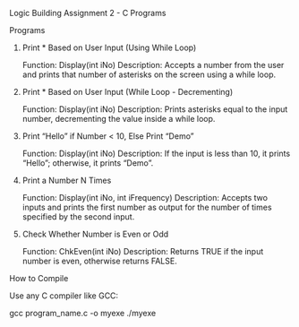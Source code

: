 Logic Building Assignment 2 - C Programs

Programs

1. Print \* Based on User Input (Using While Loop)

   Function: Display(int iNo)
   Description: Accepts a number from the user and prints that number of asterisks on the screen using a while loop.

2. Print \* Based on User Input (While Loop - Decrementing)

   Function: Display(int iNo)
   Description: Prints asterisks equal to the input number, decrementing the value inside a while loop.

3. Print “Hello” if Number < 10, Else Print “Demo”

   Function: Display(int iNo)
   Description: If the input is less than 10, it prints “Hello”; otherwise, it prints “Demo”.

4. Print a Number N Times

   Function: Display(int iNo, int iFrequency)
   Description: Accepts two inputs and prints the first number as output for the number of times specified by the second input.

5. Check Whether Number is Even or Odd

   Function: ChkEven(int iNo)
   Description: Returns TRUE if the input number is even, otherwise returns FALSE.

How to Compile

Use any C compiler like GCC:

gcc program_name.c -o myexe
./myexe
